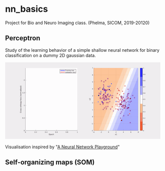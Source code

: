 # nn_basics

Project for Bio and Neuro Imaging class.
(Phelma, SICOM, 2019-20120)

## Perceptron

Study of the learning behavior of a simple shallow neural network for binary classification on a dummy 2D gaussian data.

![](perceptron/movie.gif)

Visualisation inspired by "[A Neural Network Playground](http://playground.tensorflow.org/#activation=sigmoid&batchSize=1&dataset=gauss&regDataset=reg-plane&learningRate=0.0001&regularizationRate=0&noise=30&networkShape=&seed=0.97920&showTestData=true&discretize=false&percTrainData=70&x=true&y=true&xTimesY=false&xSquared=false&ySquared=false&cosX=false&sinX=false&cosY=false&sinY=false&collectStats=false&problem=classification&initZero=false&hideText=false)"

## Self-organizing maps (SOM)